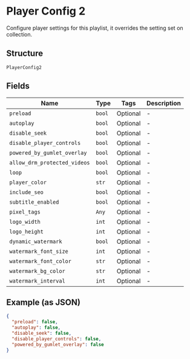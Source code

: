 
# Player Config 2

Configure player settings for this playlist, it overrides the setting set on collection.

## Structure

`PlayerConfig2`

## Fields

| Name | Type | Tags | Description |
|  --- | --- | --- | --- |
| `preload` | `bool` | Optional | - |
| `autoplay` | `bool` | Optional | - |
| `disable_seek` | `bool` | Optional | - |
| `disable_player_controls` | `bool` | Optional | - |
| `powered_by_gumlet_overlay` | `bool` | Optional | - |
| `allow_drm_protected_videos` | `bool` | Optional | - |
| `loop` | `bool` | Optional | - |
| `player_color` | `str` | Optional | - |
| `include_seo` | `bool` | Optional | - |
| `subtitle_enabled` | `bool` | Optional | - |
| `pixel_tags` | `Any` | Optional | - |
| `logo_width` | `int` | Optional | - |
| `logo_height` | `int` | Optional | - |
| `dynamic_watermark` | `bool` | Optional | - |
| `watermark_font_size` | `int` | Optional | - |
| `watermark_font_color` | `str` | Optional | - |
| `watermark_bg_color` | `str` | Optional | - |
| `watermark_interval` | `int` | Optional | - |

## Example (as JSON)

```json
{
  "preload": false,
  "autoplay": false,
  "disable_seek": false,
  "disable_player_controls": false,
  "powered_by_gumlet_overlay": false
}
```

